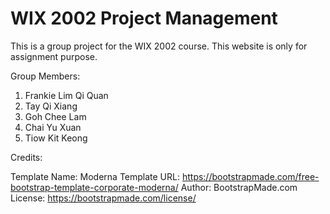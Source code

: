 # WIX 2002 Project Management
This is a group project for the WIX 2002 course. This website is only for assignment purpose.

Group Members:
1. Frankie Lim Qi Quan
2. Tay Qi Xiang
3. Goh Chee Lam
4. Chai Yu Xuan
5. Tiow Kit Keong

Credits:

Template Name: Moderna
Template URL: https://bootstrapmade.com/free-bootstrap-template-corporate-moderna/
Author: BootstrapMade.com
License: https://bootstrapmade.com/license/
